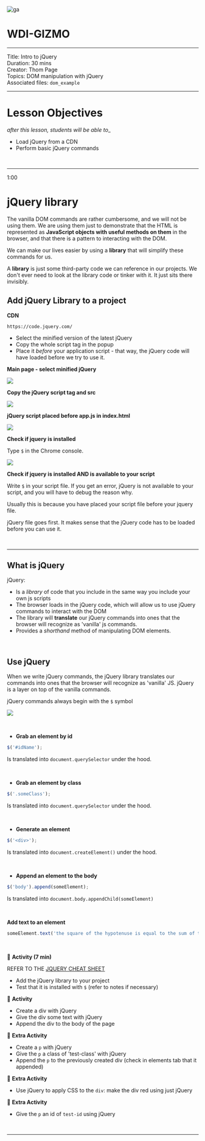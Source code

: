 
![ga](http://mobbook.generalassemb.ly/ga_cog.png)

# WDI-GIZMO

---
Title: Intro to jQuery<br>
Duration: 30 mins<br>
Creator: Thom Page<br>
Topics: DOM manipulation with jQuery<br>
Associated files: `dom_example`

---

# Lesson Objectives

_after this lesson, students will be able to__

* Load jQuery from a CDN
* Perform basic jQuery commands

<br>
<hr>

1:00

# jQuery library

The vanilla DOM commands are rather cumbersome, and we will not be using them. We are using them just to demonstrate that the HTML is represented as **JavaScript objects with useful methods on them** in the browser, and that there is a pattern to interacting with the DOM.

We can make our lives easier by using a **library** that will simplify these commands for us.

A **library** is just some third-party code we can reference in our projects. We don't ever need to look at the library code or tinker with it. It just sits there invisibly.


## Add jQuery Library to a project

**CDN**

`https://code.jquery.com/`

* Select the minified version of the latest jQuery
* Copy the whole script tag in the popup
* Place it _before_ your application script - that way, the jQuery code will have loaded before we try to use it.

**Main page - select minified jQuery**

![](https://i.imgur.com/ZZXZetR.png)

**Copy the jQuery script tag and src**

![](https://i.imgur.com/t7hdQsv.png)

**jQuery script placed before app.js in index.html**

![](https://i.imgur.com/HU9p8BK.png)

**Check if jquery is installed**

Type `$` in the Chrome console.

![](https://i.imgur.com/L6uuz1A.png)

**Check if jquery is installed AND is available to your script**

Write `$` in your script file. If you get an error, jQuery is not available to your script, and you will have to debug the reason why.

Usually this is because you have placed your script file before your jquery file. 

jQuery file goes first. It makes sense that the jQuery code has to be loaded before you can use it.

<br>
<hr>

## What is jQuery

jQuery:

* Is a _library_ of code that you include in the same way you include your own js scripts
* The browser loads in the jQuery code, which will allow us to use jQuery commands to interact with the DOM
* The library will **translate** our jQuery commands into ones that the browser will recognize as 'vanilla' js commands.
* Provides a _shorthand_ method of manipulating DOM elements.

<br>

## Use jQuery

When we write jQuery commands, the jQuery library translates our commands into ones that the browser will recognize as 'vanilla' JS. jQuery is a layer on top of the vanilla commands.

jQuery commands always begin with the `$` symbol

![](https://i.imgur.com/WiUrxnG.png)

<br>

* **Grab an element by id**

```javascript
$('#idName');
```

Is translated into `document.querySelector` under the hood.

<br>

* **Grab an element by class**

```javascript
$('.someClass');
```

Is translated into `document.querySelector` under the hood.

<br>

* **Generate an element**

```javascript
$('<div>');
```

Is translated into `document.createElement()` under the hood.

<br>

* **Append an element to the body**


```javascript
$('body').append(someElement);
```

Is translated into `document.body.appendChild(someElement)`

<br>

**Add text to an element**

```javascript
someElement.text('the square of the hypotenuse is equal to the sum of the squares of the other two sides');
```

<br>

&#x1F535; **Activity (7 min)**

REFER TO THE [JQUERY CHEAT SHEET](https://github.com/ga-students/wdi-remote-gizmo/blob/master/unit_1/w03d03/instructor_notes/jQuery_cheat_sheet.md)

* Add the jQuery library to your project
* Test that it is installed with `$` (refer to notes if necessary)

&#x1F535; **Activity**

* Create a div with jQuery
* Give the div some text with jQuery
* Append the div to the body of the page

&#x1F535; **Extra Activity**

* Create a `p` with jQuery
* Give the `p` a class of 'test-class' with jQuery
* Append the `p` to the previously created div (check in elements tab that it appended)

&#x1F535; **Extra Activity**

* Use jQuery to apply CSS to the `div`: make the div red using just jQuery

&#x1F535; **Extra Activity**

* Give the `p` an id of `test-id` using jQuery

<br>
<hr>
